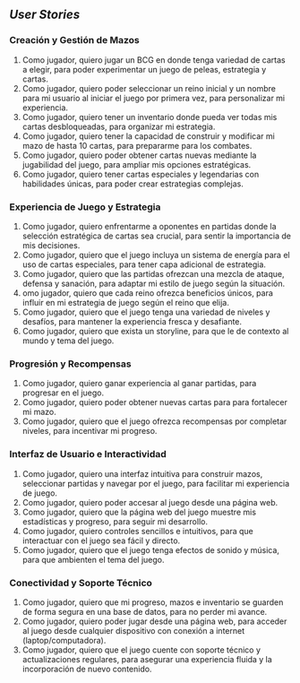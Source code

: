 ## _User Stories_

### **Creación y Gestión de Mazos**

1. Como jugador, quiero jugar un BCG en donde tenga variedad de cartas a elegir, para poder experimentar un juego de peleas, estrategia y cartas.
2. Como jugador, quiero poder seleccionar un reino inicial y un nombre para mi usuario al iniciar el juego por primera vez, para personalizar mi experiencia.
3. Como jugador, quiero tener un inventario donde pueda ver todas mis cartas desbloqueadas, para organizar mi estrategia.
4. Como jugador, quiero tener la capacidad de construir y modificar mi mazo de hasta 10 cartas, para prepararme para los combates.
5. Como jugador, quiero poder obtener cartas nuevas mediante la jugabilidad del juego, para ampliar mis opciones estratégicas.
6. Como jugador, quiero tener cartas especiales y legendarias con habilidades únicas, para poder crear estrategias complejas.

### **Experiencia de Juego y Estrategia**

1. Como jugador, quiero enfrentarme a oponentes en partidas donde la selección estratégica de cartas sea crucial, para sentir la importancia de mis decisiones.
2. Como jugador, quiero que el juego incluya un sistema de energía para el uso de cartas especiales, para tener capa adicional de estrategia.
3. Como jugador, quiero que las partidas ofrezcan una mezcla de ataque, defensa y sanación, para adaptar mi estilo de juego según la situación.
4. omo jugador, quiero que cada reino ofrezca beneficios únicos, para influir en mi estrategia de juego según el reino que elija.
5. Como jugador, quiero que el juego tenga una variedad de niveles y desafíos, para mantener la experiencia fresca y desafiante.
6. Como jugador, quiero que exista un storyline, para que le de contexto al mundo y tema del juego.

### **Progresión y Recompensas**

1. Como jugador, quiero ganar experiencia al ganar partidas, para progresar en el juego.
2. Como jugador, quiero poder obtener nuevas cartas para para fortalecer mi mazo.
3. Como jugador, quiero que el juego ofrezca recompensas por completar niveles, para incentivar mi progreso.

### **Interfaz de Usuario e Interactividad**

1. Como jugador, quiero una interfaz intuitiva para construir mazos, seleccionar partidas y navegar por el juego, para facilitar mi experiencia de juego.
2. Como jugador, quiero poder accesar al juego desde una página web.
3. Como jugador, quiero que la página web del juego muestre mis estadísticas y progreso, para seguir mi desarrollo.
4. Como jugador, quiero controles sencillos e intuitivos, para que interactuar con el juego sea fácil y directo.
5. Como jugador, quiero que el juego tenga efectos de sonido y música, para que ambienten el tema del juego.

### **Conectividad y Soporte Técnico**

1. Como jugador, quiero que mi progreso, mazos e inventario se guarden de forma segura en una base de datos, para no perder mi avance.
2. Como jugador, quiero poder jugar desde una página web, para acceder al juego desde cualquier dispositivo con conexión a internet (laptop/computadora).
3. Como jugador, quiero que el juego cuente con soporte técnico y actualizaciones regulares, para asegurar una experiencia fluida y la incorporación de nuevo contenido.
